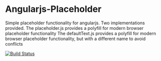 Angularjs-Placeholder
=====================

Simple placeholder functionality for angularjs. Two implementations provided.
The placeholder.js provides a polyfill for modern browser placeholder functionality
The defaultText.js provides a polyfill for modern browser placeholder functionality, but with a different name to avoid
conflicts

[![Build Status](https://travis-ci.org/ferronrsmith/angularjs-placeholder.png)](https://travis-ci.org/ferronrsmith/angularjs-placeholder)
